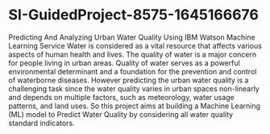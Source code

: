 # SI-GuidedProject-8575-1645166676
Predicting And Analyzing Urban Water Quality Using IBM Watson Machine Learning Service
Water is considered as a vital resource that affects various aspects of human health and lives. The quality of water is a major concern for people living in urban areas. 
Quality of water serves as a powerful environmental determinant and a foundation for the prevention and control of waterborne diseases. However predicting the urban water quality is a challenging task since the water quality varies in urban spaces non-linearly and depends on multiple factors, such as meteorology, water usage patterns, and land uses.
So this project aims at building a Machine Learning (ML) model to Predict Water Quality by considering all water quality standard indicators.
